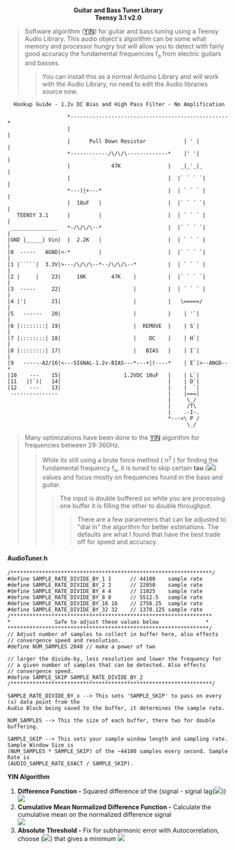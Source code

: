<p align="center">
    <b>Guitar and Bass Tuner Library</b><br>
    <b>Teensy 3.1 v2.0</b><br>
</p>

>Software algorithm ([YIN]) for guitar and bass tuning using a Teensy Audio Library. This audio object's algorithm can be some what memory and processor hungry but will allow you to detect with fairly good accuracy the fundamental frequencies f<sub>o</sub> from electric guitars and basses. 
>>You can install this as a normal Arduino Library and will work with the Audio Library, no need to edit the Audio libraries source now.

<!-- language: lang-none -->
      Hookup Guide - 1.2v DC Bias and High Pass Filter - No Amplification

                       *--------------------------------------------------*   
                       |                                                  |
                       |      Pull Down Resistor            | ' |         |
                       *------------/\/\/\-------------*    |' '|         | 
                       |             47K               |   _|_'_|_        |
                       |                               |  |` ` ` `|       |
                       *---)|+---*                     |  | ` ` ` |       |
                       |  10uF   |                     |  |` ` ` `|       |
       TEENSY 3.1      |         |                     |  | ` ` ` |       |
     _______________   *-/\/\/\--*                     |  |` ` ` `|       |
    |GND |_____| Vin|  |  2.2K   |                     |  | ` ` ` |       |
    |0  -----   AGND|<-*         |                     |  |` ` ` `|       |
    |1 |`````|  3.3V|>---/\/\/\--*--/\/\/\--*          |  | ` ` ` |       |
    |2 |     |    23|     10K        47K    |          |  |` ` ` `|       |
    |3  -----     22|                       |          |  | ` ` ` |       |
    |4 |'|        21|                       |          |   \=====/        |
    |5   ------   20|                       |          |    | '`|         |
    |6 |::::::::| 19|                       |  REMOVE  |    | S`|         |
    |7 |::::::::| 18|                       |    DC    |    | H`|         |
    |8 |::::::::| 17|                       |   BIAS   |    | I`|         |
    |9   ------A2/16|<---SIGNAL-1.2v-BIAS---*---+|(----*    | E`|>--ANGD--*
    |10    ---    15|                    1.2VDC 10uF   |    | L`|
    |11   |(`)|   14|                                  |    | D`|
    |12    ---    13|                                  |    |  `|
     ---------------                                   |    |===|
                                                       |     \_/
                                                       |     /T\
                                                       |    .-I-.
                                                       *---<\ P /
                                                             \_/

>Many optimizations have been done to the [YIN] algorithm for frequencies between 29-360Hz. 
>>While its still using a brute force method ( n<sup>2</sup> ) for finding the fundamental frequency f<sub>o</sub>, it is tuned to skip certain <b>tau</b> (<img src="http://latex.numberempire.com/render?%5Cinline%20%5Chuge%20%5Cmathbf%7B%5Ctau%7D&sig=845639da85c0dd8e2de679817b06639c"/></img>) values and focus mostly on frequencies found in the bass and guitar. 
>>>The input is double buffered so while you are processing one buffer it is filling the other to double throughput. 
>>>>There are a few parameters that can be adjusted to "dial in" the algorithm for better estimations. The defaults are what I found that have the best trade off for speed and accuracy.

<h4>AudioTuner.h</h4>

```
/****************************************************************/
#define SAMPLE_RATE_DIVIDE_BY_1 1      // 44100    sample rate
#define SAMPLE_RATE_DIVIDE_BY_2 2      // 22050    sample rate
#define SAMPLE_RATE_DIVIDE_BY_4 4      // 11025    sample rate
#define SAMPLE_RATE_DIVIDE_BY_8 8      // 5512.5   sample rate
#define SAMPLE_RATE_DIVIDE_BY_16 16    // 2756.25  sample rate
#define SAMPLE_RATE_DIVIDE_BY_32 32    // 1378.125 sample rate
/****************************************************************
*              Safe to adjust these values below               *
****************************************************************/
// Adjust number of samples to collect in buffer here, also effects
// convergence speed and resolution.
#define NUM_SAMPLES 2048 // make a power of two

// larger the divide-by, less resolution and lower the frequency for
// a given number of samples that can be detected. Also effects
// convergence speed.
#define SAMPLE_SKIP SAMPLE_RATE_DIVIDE_BY_2
/****************************************************************/
```

```
SAMPLE_RATE_DIVIDE_BY_x --> This sets 'SAMPLE_SKIP' to pass on every (x) data point from the 
Audio Block being saved to the buffer, it determines the sample rate.
```

```
NUM_SAMPLES --> This the size of each buffer, there two for double buffering.
```
```
SAMPLE_SKIP --> This sets your sample window length and sampling rate. Sample Window Size is
(NUM_SAMPLES * SAMPLE_SKIP) of the ~44100 samples every second. Sample Rate is 
(AUDIO_SAMPLE_RATE_EXACT / SAMPLE_SKIP). 
```

<div>
<b>YIN Algorithm</b>
<ol>
<li><b>Difference Function -</b> Squared difference of the (signal - signal lag(<img src="http://latex.numberempire.com/render?%5Cinline%20%5Chuge%20%5Cmathbf%7B%5Ctau%7D&sig=845639da85c0dd8e2de679817b06639c"/></img>))<br>
<img src="http://latex.numberempire.com/render?%5Chuge%20d_%7Bt%7D%20%5Cbig%28%20%5Ctau%20%5Cbig%29%20%3D%20%5Csum_%7Bj%3D1%7D%5EW%20%20%5Cbig%28x_%7Bj%7D-x_%7Bj%2B%5Ctau%7D%5Cbig%29%5E%7B2%7D&sig=da6a2a10a134437679df399dbb9327df" /></li>

<li><b>Cumulative Mean Normalized Difference Function -</b> Calculate the cumulative mean on the normalized difference signal<br><img src="http://latex.numberempire.com/render?%5Cinline%20%5Chuge%20d%27_%7Bt%7D%20%5Cbig%28%20%5Ctau%20%5Cbig%29%20%3D%5Cbegin%7Bcases%7D1%2C%20%26%20%5Ctau%20%3D%200%5C%5Cd_%7Bt%7D%20%5Cbig%28%20%5Ctau%20%5Cbig%29%5Cdiagup%20%26%5Cleft%5B%28%5Cfrac%7B1%7D%7B%5Ctau%7D%29%5Csum_%7Bj%3D1%7D%5E%5Ctau%20%20d_%7Bt%7D%20%28j%29%5Cright%5D%5Cend%7Bcases%7D&sig=15a0b31a37bd5db3074f854711119bb3" /></li>
<li><b>Absolute Threshold -</b> Fix for subharmonic error with Autocorrelation, choose (<img src="http://latex.numberempire.com/render?%5Cinline%20%5Chuge%20%5Cmathbf%7B%5Ctau%7D&sig=845639da85c0dd8e2de679817b06639c"/></img>) that gives a minimum <img src="http://latex.numberempire.com/render?%5Chuge%20d%27&sig=ec41ac0239b48a3c53617da8e4ca64c7"/></li>
</ol>
</div>

[YIN]:http://recherche.ircam.fr/equipes/pcm/cheveign/pss/2002_JASA_YIN.pdf